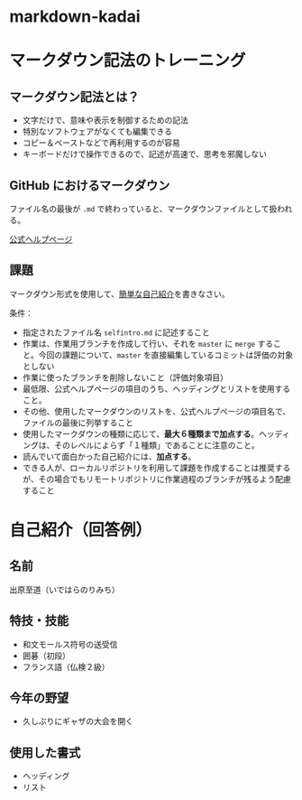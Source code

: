 # markdown-kadai

# マークダウン記法のトレーニング

## マークダウン記法とは？

- 文字だけで、意味や表示を制御するための記法
- 特別なソフトウェアがなくても編集できる
- コピー＆ペーストなどで再利用するのが容易
- キーボードだけで操作できるので、記述が高速で、思考を邪魔しない  

## GitHub におけるマークダウン

ファイル名の最後が `.md` で終わっていると、マークダウンファイルとして扱われる。

[公式ヘルプページ](https://help.github.com/ja/github/writing-on-github/basic-writing-and-formatting-syntax)

## 課題

マークダウン形式を使用して、[簡単な自己紹介](selfintro.md)を書きなさい。

条件：
- 指定されたファイル名 `selfintro.md` に記述すること
- 作業は、作業用ブランチを作成して行い、それを `master` に `merge` すること。今回の課題について、`master` を直接編集しているコミットは評価の対象としない
- 作業に使ったブランチを削除しないこと（評価対象項目）
- 最低限、公式ヘルプページの項目のうち、ヘッディングとリストを使用すること。
- その他、使用したマークダウンのリストを、公式ヘルプページの項目名で、ファイルの最後に列挙すること
- 使用したマークダウンの種類に応じて、**最大６種類まで加点する**。ヘッディングは、そのレベルによらず「１種類」であることに注意のこと。
- 読んでいて面白かった自己紹介には、**加点する**。
- できる人が、ローカルリポジトリを利用して課題を作成することは推奨するが、その場合でもリモートリポジトリに作業過程のブランチが残るよう配慮すること

# 自己紹介（回答例）
## 名前
出原至道（いではらのりみち）

## 特技・技能
- 和文モールス符号の送受信
- 囲碁（初段）
- フランス語（仏検２級）

## 今年の野望
- 久しぶりにギャザの大会を開く

## 使用した書式
- ヘッディング
- リスト
